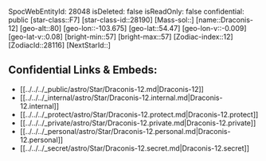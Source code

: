 ﻿---
location: [54.47,103.675,80]
type: Star
tags:
- astro/Star

---
SpocWebEntityId: 28048
isDeleted: false
isReadOnly: false
confidential: public
[star-class::F7]
[star-class-id::28190]
[Mass-sol::]
[name::Draconis-12]
[geo-alt::80]
[geo-lon::-103.675]
[geo-lat::54.47]
[geo-lon-v::-0.009]
[geo-lat-v::0.08]
[bright-min::57]
[bright-max::57]
[Zodiac-index::12]
[ZodiacId::28116]
[NextStarId::]



## Confidential Links & Embeds: 
- [[../../../_public/astro/Star/Draconis-12.md|Draconis-12]] 
- [[../../../_internal/astro/Star/Draconis-12.internal.md|Draconis-12.internal]] 
- [[../../../_protect/astro/Star/Draconis-12.protect.md|Draconis-12.protect]] 
- [[../../../_private/astro/Star/Draconis-12.private.md|Draconis-12.private]] 
- [[../../../_personal/astro/Star/Draconis-12.personal.md|Draconis-12.personal]] 
- [[../../../_secret/astro/Star/Draconis-12.secret.md|Draconis-12.secret]]

